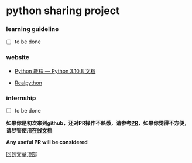 # **python sharing project**



### learning guideline

- [ ] to be done





### website

- [Python 教程 — Python 3.10.8 文档](https://docs.python.org/zh-cn/3/tutorial/index.html)

- [Realpython](https://realpython.com/)



### internship

- [ ] to be done















**如果你是初次来到github，还对PR操作不熟悉，请参考[PR](./post/pr.md)，如果你觉得不方便，请尽管使用[在线文档](https://docs.qq.com/doc/DTXNTWWVkblhuZHB1?&u=30e6ed245fb5440f8b8f579f07375bf8)**

**Any useful PR will be considered** 





















[回到文章顶部](#python资料共享)
